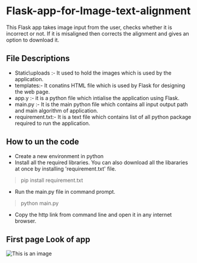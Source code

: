 # Flask-app-for-Image-text-alignment
This Flask app takes image input from the user, checks whether it is incorrect or not. If it is misaligned then corrects the alignment and gives an option to download it.  
## File Descriptions
- Static\uploads :- It used to hold the images which is used by the application. 
- templates:- It conatins HTML file which is used by Flask for designing the web page.
- app.y :- it is a python file which intialise the application using Flask. 
- main.py :- It is the main python file which contains all input output path and main algorithm of application.
- requirement.txt:- It is a text file which contains list of all python package required to run the application.
## How to un the code
- Create a new environment in python
- Install all the required libraries. You can also download all the libararies at once by installing 'requirement.txt' file.
 > pip install requirement.txt
- Run the main.py file in command prompt.
 > python main.py
- Copy the http link from command line and open it in any internet browser.
## First page Look of app
![This is an image](https://myoctocat.com/assets/images/base-octocat.svg)
